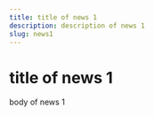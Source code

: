 ```yaml
---
title: title of news 1
description: description of news 1
slug: news1
---
```


# title of news 1

body of news 1
